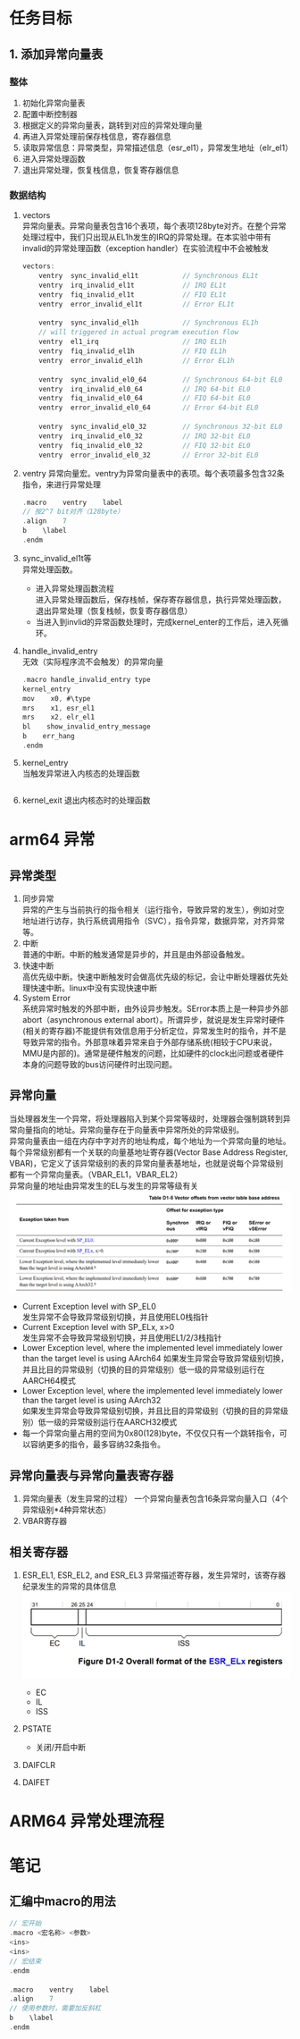 # 任务目标
## 1. 添加异常向量表
### 整体
1. 初始化异常向量表
2. 配置中断控制器
3. 根据定义的异常向量表，跳转到对应的异常处理向量
4. 再进入异常处理前保存栈信息，寄存器信息
5. 读取异常信息：异常类型，异常描述信息（esr_el1），异常发生地址（elr_el1）
6. 进入异常处理函数
7. 退出异常处理，恢复栈信息，恢复寄存器信息

### 数据结构
1. vectors  
异常向量表。异常向量表包含16个表项，每个表项128byte对齐。在整个异常处理过程中，我们只出现从EL1h发生的IRQ的异常处理。在本实验中带有invalid的异常处理函数（exception handler）在实验流程中不会被触发
    ```c
    vectors:
        ventry	sync_invalid_el1t			// Synchronous EL1t
        ventry	irq_invalid_el1t			// IRQ EL1t
        ventry	fiq_invalid_el1t			// FIQ EL1t
        ventry	error_invalid_el1t			// Error EL1t

        ventry	sync_invalid_el1h			// Synchronous EL1h
        // will triggered in actual program execution flow
        ventry	el1_irq					    // IRQ EL1h
        ventry	fiq_invalid_el1h			// FIQ EL1h
        ventry	error_invalid_el1h			// Error EL1h

        ventry	sync_invalid_el0_64			// Synchronous 64-bit EL0
        ventry	irq_invalid_el0_64			// IRQ 64-bit EL0
        ventry	fiq_invalid_el0_64			// FIQ 64-bit EL0
        ventry	error_invalid_el0_64		// Error 64-bit EL0

        ventry	sync_invalid_el0_32			// Synchronous 32-bit EL0
        ventry	irq_invalid_el0_32			// IRQ 32-bit EL0
        ventry	fiq_invalid_el0_32			// FIQ 32-bit EL0
        ventry	error_invalid_el0_32		// Error 32-bit EL0
    ```

2. ventry
异常向量宏。ventry为异常向量表中的表项。每个表项最多包含32条指令，来进行异常处理
    ``` c
    .macro    ventry    label
    // 按2^7 bit对齐（128byte）
    .align    7
    b    \label
    .endm
    ```
3. sync_invalid_el1t等  
异常处理函数。
    + 进入异常处理函数流程  
    进入异常处理函数后，保存栈帧，保存寄存器信息，执行异常处理函数，退出异常处理（恢复栈帧，恢复寄存器信息）
    + 当进入到invlid的异常函数处理时，完成kernel_enter的工作后，进入死循环。

4. handle_invalid_entry     
无效（实际程序流不会触发）的异常向量
    ``` c
    .macro handle_invalid_entry type
    kernel_entry
    mov    x0, #\type
    mrs    x1, esr_el1
    mrs    x2, elr_el1
    bl    show_invalid_entry_message
    b    err_hang
    .endm
    ```
5. kernel_entry     
当触发异常进入内核态的处理函数
    ``` c
    ```
6. kernel_exit
退出内核态时的处理函数
# arm64 异常
## 异常类型
1. 同步异常     
异常的产生与当前执行的指令相关（运行指令，导致异常的发生），例如对空地址进行访存，执行系统调用指令（SVC），指令异常，数据异常，对齐异常等。
2. 中断     
普通的中断。中断的触发通常是异步的，并且是由外部设备触发。
3. 快速中断     
高优先级中断。快速中断触发时会做高优先级的标记，会让中断处理器优先处理快速中断。linux中没有实现快速中断
4. System Error     
系统异常时触发的外部中断，由外设异步触发。SError本质上是一种异步外部abort（asynchronous external abort）。所谓异步，就说是发生异常时硬件(相关的寄存器)不能提供有效信息用于分析定位，异常发生时的指令，并不是导致异常的指令。外部意味着异常来自于外部存储系统(相较于CPU来说，MMU是内部的)。通常是硬件触发的问题，比如硬件的clock出问题或者硬件本身的问题导致的bus访问硬件时出现问题。

## 异常向量
当处理器发生一个异常，将处理器陷入到某个异常等级时，处理器会强制跳转到异常向量指向的地址。异常向量存在于向量表中异常所处的异常级别。      
异常向量表由一组在内存中字对齐的地址构成，每个地址为一个异常向量的地址。        
每个异常级别都有一个关联的向量基地址寄存器(Vector Base Address Register, VBAR)，它定义了该异常级别的表的异常向量表基地址，也就是说每个异常级别都有一个异常向量表。（VBAR_EL1，VBAR_EL2）        
异常向量的地址由异常发生的EL与发生的异常等级有关
![Vector offsets from vector table base address](vector_offsets.png)
+ Current Exception level with SP_EL0  
发生异常不会导致异常级别切换，并且使用EL0栈指针
+ Current Exception level with SP_ELx, x>0  
发生异常不会导致异常级别切换，并且使用EL1/2/3栈指针
+ Lower Exception level, where the implemented level immediately lower than the target level is using AArch64 
如果发生异常会导致异常级别切换，并且比目的异常级别（切换的目的异常级别）低一级的异常级别运行在AARCH64模式
+ Lower Exception level, where the implemented level immediately lower than the target level is using AArch32  
如果发生异常会导致异常级别切换，并且比目的异常级别（切换的目的异常级别）低一级的异常级别运行在AARCH32模式
+ 每一个异常向量占用的空间为0x80(128)byte，不仅仅只有一个跳转指令，可以容纳更多的指令，最多容纳32条指令。

## 异常向量表与异常向量表寄存器
1. 异常向量表（发生异常的过程）
一个异常向量表包含16条异常向量入口（4个异常级别*4种异常状态）
2. VBAR寄存器

## 相关寄存器
1. ESR_EL1, ESR_EL2, and ESR_EL3
异常描述寄存器，发生异常时，该寄存器纪录发生的异常的具体信息
![ESR](esr_elx.png)
    + EC
    + IL
    + ISS

2. PSTATE
    + 关闭/开启中断
3. DAIFCLR
4. DAIFET
# ARM64 异常处理流程
# 笔记
## 汇编中macro的用法
``` c
// 宏开始
.macro <宏名称> <参数>
<ins>
<ins>
// 宏结束
.endm

.macro    ventry    label
.align    7
// 使用参数时，需要加反斜杠
b    \label
.endm
```